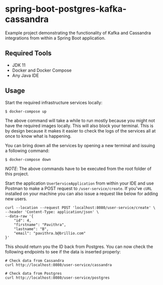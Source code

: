 # spring-boot-postgres-kafka-cassandra

Example project demonstrating the functionality of Kafka and Cassandra integrations from within a Spring Boot
application.

## Required Tools

- JDK 11
- Docker and Docker Compose
- Any Java IDE

## Usage

Start the required infrastructure services locally:

```
$ docker-compose up
```

The above command will take a while to run mostly because you might not have the required images locally. This will also
block your terminal. This is by design because it makes it easier to check the logs of the services all at once to know
what is happening.

You can bring down all the services by opening a new terminal and issuing a following command:

```
$ docker-compose down
```

*NOTE*: The above commands have to be executed from the root folder of this project.

Start the application `UserServiceApplication` from within your IDE and use Postman to make a POST request
to `/user-service/create`. If you've `cURL` installed on your machine you can also issue a request like below for adding
new users.

```
curl --location --request POST 'localhost:8080/user-service/create' \
--header 'Content-Type: application/json' \
--data-raw '{
    "id": 4,
    "firstname": "Pavithra",
    "lastname": "B",
    "email": "pavithra.b@brillio.com"
}'
```

This should return you the ID back from Postgres. You can now check the following endpoints to see if the data is
inserted properly:

```
# Check data from Cassandra
curl http://localhost:8080/user-service/cassandra

# Check data from Postgres
curl http://localhost:8080/user-service/postgres
```
